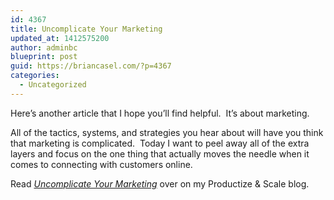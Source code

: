 ```yaml
---
id: 4367
title: Uncomplicate Your Marketing
updated_at: 1412575200
author: adminbc
blueprint: post
guid: https://briancasel.com/?p=4367
categories:
  - Uncategorized
---
```

Here&#8217;s another article that I hope you&#8217;ll find helpful.  It&#8217;s about marketing.

All of the tactics, systems, and strategies you hear about will have you think that marketing is complicated.  Today I want to peel away all of the extra layers and focus on the one thing that actually moves the needle when it comes to connecting with customers online.

Read <a href="https://productizeandscale.com/uncomplicate-marketing/" target="_blank" rel="noopener"><em>Uncomplicate Your Marketing</em></a> over on my Productize & Scale blog.